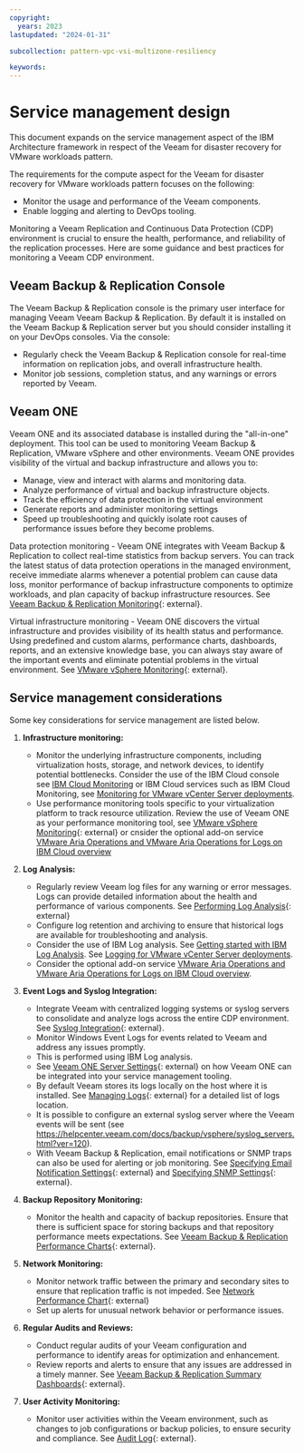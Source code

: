 ```yaml
---
copyright:
  years: 2023
lastupdated: "2024-01-31"

subcollection: pattern-vpc-vsi-multizone-resiliency

keywords:
---
```

# Service management design

This document expands on the service management aspect of the IBM Architecture framework in respect of the Veeam for disaster recovery for VMware workloads pattern.

The requirements for the compute aspect for the Veeam for disaster recovery for VMware workloads pattern focuses on the following:

- Monitor the usage and performance of the Veeam components.
- Enable logging and alerting to DevOps tooling.

Monitoring a Veeam Replication and Continuous Data Protection (CDP) environment is crucial to ensure the health, performance, and reliability of the replication processes. Here are some guidance and best practices for monitoring a Veeam CDP environment.

## Veeam Backup & Replication Console

The Veeam Backup & Replication console is the primary user interface for managing Veeam Veeam Backup & Replication. By default it is installed on the Veeam Backup & Replication server but you should consider installing it on your DevOps consoles. Via the console:

* Regularly check the Veeam Backup & Replication console for real-time information on replication jobs, and overall infrastructure health.
* Monitor job sessions, completion status, and any warnings or errors reported by Veeam.

## Veeam ONE

Veeam ONE and its associated database is installed during the "all-in-one" deployment. This tool can be used to monitoring Veeam Backup & Replication, VMware vSphere and other environments. Veeam ONE provides  visibility of the virtual and backup infrastructure and allows you to:

* Manage, view and interact with alarms and monitoring data.
* Analyze performance of virtual and backup infrastructure objects.
* Track the efficiency of data protection in the virtual environment
* Generate reports and administer monitoring settings
* Speed up troubleshooting and quickly isolate root causes of performance issues before they become problems.

Data protection monitoring - Veeam ONE integrates with Veeam Backup & Replication to collect real-time statistics from backup servers. You can track the latest status of data protection operations in the managed environment, receive immediate alarms whenever a potential problem can cause data loss, monitor performance of backup infrastructure components to optimize workloads, and plan capacity of backup infrastructure resources. See [Veeam Backup &amp; Replication Monitoring](https://helpcenter.veeam.com/docs/one/monitor/backup_monitoring.html?ver=120){: external}.

Virtual infrastructure monitoring - Veeam ONE discovers the virtual infrastructure and provides visibility of its health status and performance. Using predefined and custom alarms, performance charts, dashboards, reports, and an extensive knowledge base, you can always stay aware of the important events and eliminate potential problems in the virtual environment. See [VMware vSphere Monitoring](https://helpcenter.veeam.com/docs/one/monitor/vsphere_monitoring.html?ver=120){: external}.

## Service management considerations

Some key considerations for service management are listed below.

1. **Infrastructure monitoring:**

   * Monitor the underlying infrastructure components, including virtualization hosts, storage, and network devices, to identify potential bottlenecks. Consider the use of the IBM Cloud console see [IBM Cloud Monitoring](/docs/cloud-infrastructure?topic=cloud-infrastructure-monitoring-iaas) or IBM Cloud services such as IBM Cloud Monitoring, see [Monitoring for VMware vCenter Server deployments](/docs/monitoring?topic=monitoring-vmware-vcenter).
   * Use performance monitoring tools specific to your virtualization platform to track resource utilization. Review the use of Veeam ONE as your performance monitoring tool, see [VMware vSphere Monitoring](https://helpcenter.veeam.com/docs/one/monitor/vsphere_monitoring.html?ver=120){: external} or cnsider the optional add-on service [VMware Aria Operations and VMware Aria Operations for Logs on IBM Cloud overview](/docs/vmwaresolutions?topic=vmwaresolutions-vrops_overview)
2. **Log Analysis:**

   * Regularly review Veeam log files for any warning or error messages. Logs can provide detailed information about the health and performance of various components. See [Performing Log Analysis](https://helpcenter.veeam.com/docs/one/monitor/vbr_log_analysis.html?ver=120){: external}
   * Configure log retention and archiving to ensure that historical logs are available for troubleshooting and analysis.
   * Consider the use of IBM Log analysis. See [Getting started with IBM Log Analysis](/docs/log-analysis?topic=log-analysis-getting-started). See [Logging for VMware vCenter Server deployments](/docs/log-analysis?topic=log-analysis-vmware-vcenter).
   * Consider the optional add-on service [VMware Aria Operations and VMware Aria Operations for Logs on IBM Cloud overview](/docs/vmwaresolutions?topic=vmwaresolutions-vrops_overview).
3. **Event Logs and Syslog Integration:**

   * Integrate Veeam with centralized logging systems or syslog servers to consolidate and analyze logs across the entire CDP environment. See [Syslog Integration](https://helpcenter.veeam.com/docs/one/monitor/syslog_settings.html?ver=120){: external}.
   * Monitor Windows Event Logs for events related to Veeam and address any issues promptly.
   * This is performed using IBM Log analysis.
   * See [Veeam ONE Server Settings](https://helpcenter.veeam.com/docs/one/monitor/server_settings.html?ver=120){: external} on how Veeam ONE can be integrated into your service management tooling.
   * By default Veeam stores its logs locally on the host where it is installed. See [Managing Logs](https://helpcenter.veeam.com/docs/backup/vsphere/logging.html?ver=120){: external} for a detailed list of logs location.
   * It is possible to configure an external syslog server where the Veeam events will be sent (see https://helpcenter.veeam.com/docs/backup/vsphere/syslog_servers.html?ver=120).
   * With Veeam Backup & Replication, email notifications or SNMP traps can also be used for alerting or job monitoring. See [Specifying Email Notification Settings](https://helpcenter.veeam.com/docs/backup/vsphere/email_notification_settings.html?ver=120){: external} and [Specifying SNMP Settings](https://helpcenter.veeam.com/docs/backup/vsphere/snmp_settings.html?ver=120){: external}.
4. **Backup Repository Monitoring:**

   * Monitor the health and capacity of backup repositories. Ensure that there is sufficient space for storing backups and that repository performance meets expectations. See [Veeam Backup &amp; Replication Performance Charts](https://helpcenter.veeam.com/docs/one/monitor/backup_charts.html?ver=120){: external}.
5. **Network Monitoring:**

   * Monitor network traffic between the primary and secondary sites to ensure that replication traffic is not impeded. See [Network Performance Chart](https://helpcenter.veeam.com/docs/one/monitor/backup_network.html?ver=120){: external}
   * Set up alerts for unusual network behavior or performance issues.
6. **Regular Audits and Reviews:**

   * Conduct regular audits of your Veeam configuration and performance to identify areas for optimization and enhancement.
   * Review reports and alerts to ensure that any issues are addressed in a timely manner. See [Veeam Backup &amp; Replication Summary Dashboards](https://helpcenter.veeam.com/docs/one/monitor/backup_dashboards.html?ver=120){: external}.
7. **User Activity Monitoring:**

   * Monitor user activities within the Veeam environment, such as changes to job configurations or backup policies, to ensure security and compliance. See [Audit Log](https://helpcenter.veeam.com/docs/one/monitor/audit_log_settings.html?ver=120){: external}.
